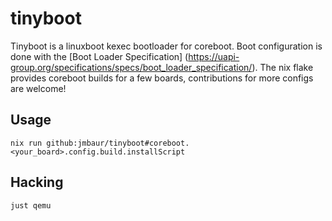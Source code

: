 # tinyboot

Tinyboot is a linuxboot kexec bootloader for coreboot. Boot configuration is
done with the [Boot Loader Specification]
(https://uapi-group.org/specifications/specs/boot_loader_specification/). The
nix flake provides coreboot builds for a few boards, contributions for more
configs are welcome!

## Usage

```
nix run github:jmbaur/tinyboot#coreboot.<your_board>.config.build.installScript
```

## Hacking

```
just qemu
```
